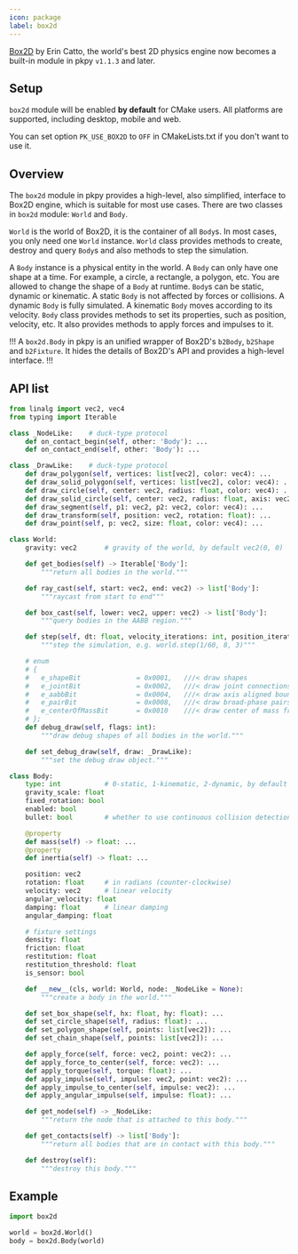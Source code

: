 ```yaml
---
icon: package
label: box2d
---
```


[Box2D](https://box2d.org/) by Erin Catto, the world's best 2D physics engine now becomes a built-in module in pkpy `v1.1.3` and later.

## Setup

`box2d` module will be enabled **by default** for CMake users.
All platforms are supported, including desktop, mobile and web.

You can set option `PK_USE_BOX2D` to `OFF` in CMakeLists.txt
if you don't want to use it.

## Overview

The `box2d` module in pkpy provides a high-level, also simplified, interface to Box2D engine, which is suitable for most use cases.
There are two classes in `box2d` module: `World` and `Body`.

`World` is the world of Box2D, it is the container of all `Body`s.
In most cases, you only need one `World` instance.
`World` class provides methods to create, destroy and query `Body`s
and also methods to step the simulation.

A `Body` instance is a physical entity in the world.
A `Body` can only have one shape at a time.
For example, a circle, a rectangle, a polygon, etc.
You are allowed to change the shape of a `Body` at runtime.
`Body`s can be static, dynamic or kinematic.
A static `Body` is not affected by forces or collisions.
A dynamic `Body` is fully simulated.
A kinematic `Body` moves according to its velocity.
`Body` class provides methods to set its properties, such as position, velocity, etc.
It also provides methods to apply forces and impulses to it.

!!!
A `box2d.Body` in pkpy is an unified wrapper of Box2D's `b2Body`,
`b2Shape` and `b2Fixture`.
It hides the details of Box2D's API and provides a high-level interface.
!!!

## API list

```python
from linalg import vec2, vec4
from typing import Iterable

class _NodeLike:    # duck-type protocol
    def on_contact_begin(self, other: 'Body'): ...
    def on_contact_end(self, other: 'Body'): ...

class _DrawLike:    # duck-type protocol
    def draw_polygon(self, vertices: list[vec2], color: vec4): ...
    def draw_solid_polygon(self, vertices: list[vec2], color: vec4): ...
    def draw_circle(self, center: vec2, radius: float, color: vec4): ...
    def draw_solid_circle(self, center: vec2, radius: float, axis: vec2, color: vec4): ...
    def draw_segment(self, p1: vec2, p2: vec2, color: vec4): ...
    def draw_transform(self, position: vec2, rotation: float): ...
    def draw_point(self, p: vec2, size: float, color: vec4): ...

class World:
    gravity: vec2       # gravity of the world, by default vec2(0, 0)

    def get_bodies(self) -> Iterable['Body']:
        """return all bodies in the world."""

    def ray_cast(self, start: vec2, end: vec2) -> list['Body']:
        """raycast from start to end"""

    def box_cast(self, lower: vec2, upper: vec2) -> list['Body']:
        """query bodies in the AABB region."""

    def step(self, dt: float, velocity_iterations: int, position_iterations: int) -> None:
        """step the simulation, e.g. world.step(1/60, 8, 3)"""

	# enum
	# {
	# 	e_shapeBit				= 0x0001,	///< draw shapes
	# 	e_jointBit				= 0x0002,	///< draw joint connections
	# 	e_aabbBit				= 0x0004,	///< draw axis aligned bounding boxes
	# 	e_pairBit				= 0x0008,	///< draw broad-phase pairs
	# 	e_centerOfMassBit		= 0x0010	///< draw center of mass frame
	# };
    def debug_draw(self, flags: int):
        """draw debug shapes of all bodies in the world."""

    def set_debug_draw(self, draw: _DrawLike):
        """set the debug draw object."""

class Body:
    type: int           # 0-static, 1-kinematic, 2-dynamic, by default 2
    gravity_scale: float
    fixed_rotation: bool
    enabled: bool
    bullet: bool        # whether to use continuous collision detection

    @property
    def mass(self) -> float: ...
    @property
    def inertia(self) -> float: ...

    position: vec2
    rotation: float     # in radians (counter-clockwise)
    velocity: vec2      # linear velocity
    angular_velocity: float
    damping: float      # linear damping
    angular_damping: float

    # fixture settings
    density: float
    friction: float
    restitution: float
    restitution_threshold: float
    is_sensor: bool

    def __new__(cls, world: World, node: _NodeLike = None):
        """create a body in the world."""

    def set_box_shape(self, hx: float, hy: float): ...
    def set_circle_shape(self, radius: float): ...
    def set_polygon_shape(self, points: list[vec2]): ...
    def set_chain_shape(self, points: list[vec2]): ...

    def apply_force(self, force: vec2, point: vec2): ...
    def apply_force_to_center(self, force: vec2): ...
    def apply_torque(self, torque: float): ...
    def apply_impulse(self, impulse: vec2, point: vec2): ...
    def apply_impulse_to_center(self, impulse: vec2): ...
    def apply_angular_impulse(self, impulse: float): ...

    def get_node(self) -> _NodeLike:
        """return the node that is attached to this body."""

    def get_contacts(self) -> list['Body']:
        """return all bodies that are in contact with this body."""

    def destroy(self):
        """destroy this body."""
```

## Example

```python
import box2d

world = box2d.World()
body = box2d.Body(world)
```